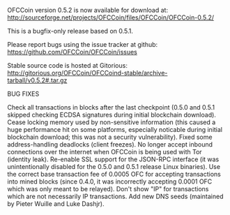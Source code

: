 OFCCoin version 0.5.2 is now available for download at:
http://sourceforge.net/projects/OFCCoin/files/OFCCoin/OFCCoin-0.5.2/

This is a bugfix-only release based on 0.5.1.

Please report bugs using the issue tracker at github:
https://github.com/OFCCoin/OFCCoin/issues

Stable source code is hosted at Gitorious:
http://gitorious.org/OFCCoin/OFCCoind-stable/archive-tarball/v0.5.2#.tar.gz

BUG FIXES

Check all transactions in blocks after the last checkpoint (0.5.0 and 0.5.1 skipped checking ECDSA signatures during initial blockchain download).
Cease locking memory used by non-sensitive information (this caused a huge performance hit on some platforms, especially noticable during initial blockchain download; this was
not a security vulnerability).
Fixed some address-handling deadlocks (client freezes).
No longer accept inbound connections over the internet when OFCCoin is being used with Tor (identity leak).
Re-enable SSL support for the JSON-RPC interface (it was unintentionally disabled for the 0.5.0 and 0.5.1 release Linux binaries).
Use the correct base transaction fee of 0.0005 OFC for accepting transactions into mined blocks (since 0.4.0, it was incorrectly accepting 0.0001 OFC which was only meant to be relayed).
Don't show "IP" for transactions which are not necessarily IP transactions.
Add new DNS seeds (maintained by Pieter Wuille and Luke Dashjr).
